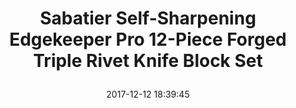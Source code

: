 ---
title: > #shorten me
  Sabatier Self-Sharpening Edgekeeper Pro 12-Piece Forged Triple Rivet Knife Block Set
name: >
  Sabatier Self-Sharpening Edgekeeper Pro 12-Piece Forged Triple Rivet Knife Block Set
date: "2017-12-12 18:39:45"
buy_now: "https://www.amazon.com/Sabatier-Self-Sharpening-Edgekeeper-12-Piece-Forged/dp/B01MAYLGG0?SubscriptionId=AKIAIA5RBQIWQVTCUEUQ&tag=coldcutdeals-20&linkCode=xm2&camp=2025&creative=165953&creativeASIN=B01MAYLGG0"
description_markdown: >-

  - EDGEKEEPER SELF SHARPENING TECHNOLOGY: Each slot features a built-in knife sharpener that automatically hone the cutlery every time the knives are removed or placed back in to the block (except steak knife slots)

  - PROFESSIONAL SET: This 12-piece set includes an 8-inch chef knife, 8-inch slicer knife, 5-inch chef knife with kullens, 4.5-inch fine edge utility, 3.5-inch paring knife, (6) 4.5-inch steak knives and a storage block

  - MODERN FINISH: Each knife is made from high-carbon stainless steel, making the blade stain and corrosion resistant. Each stainless steel handle features an attractive satin finish; making them durable and sanitary.

  - COMFORT GRIP: Each knife is perfectly weighted and balanced for optimal control. Each handle is ergonomically designed for comfortable grip.

  - EASY CARE: Hand-wash with warm water and a mild detergent; rinse and dry immediately.


tweet_id_str: "940652408144908290"
price: "$99.99"
list_price: "$99.99"
deal_price: "$44.99"
you_save: "$55.00 (55%)"
asin: "B01MAYLGG0"
image: "https://images-na.ssl-images-amazon.com/images/I/51Y8KE%2BU3oL.jpg"
---